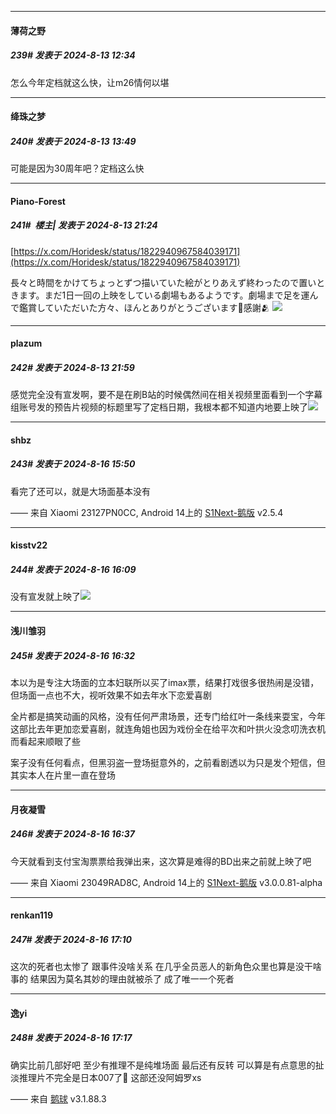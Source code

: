﻿
*****

####  薄荷之野  
##### 239#       发表于 2024-8-13 12:34

怎么今年定档就这么快，让m26情何以堪


*****

####  绛珠之梦  
##### 240#       发表于 2024-8-13 13:49

可能是因为30周年吧？定档这么快


*****

####  Piano-Forest  
##### 241#         楼主| 发表于 2024-8-13 21:24

[https://x.com/Horidesk/status/1822940967584039171](https://x.com/Horidesk/status/1822940967584039171)

長々と時間をかけてちょっとずつ描いていた絵がとりあえず終わったので置いときます。まだ1日一回の上映をしている劇場もあるようです。劇場まで足を運んで鑑賞していただいた方々、ほんとありがとうございます🙏感謝🫂
<img src="https://p.sda1.dev/18/ad928ce391a682d517677b1a0a80bcee/20240813_212414.jpg" referrerpolicy="no-referrer">


*****

####  plazum  
##### 242#       发表于 2024-8-13 21:59

感觉完全没有宣发啊，要不是在刷B站的时候偶然间在相关视频里面看到一个字幕组账号发的预告片视频的标题里写了定档日期，我根本都不知道内地要上映了<img src="https://static.saraba1st.com/image/smiley/face2017/068.png" referrerpolicy="no-referrer">


*****

####  shbz  
##### 243#       发表于 2024-8-16 15:50

看完了还可以，就是大场面基本没有

—— 来自 Xiaomi 23127PN0CC, Android 14上的 [S1Next-鹅版](https://github.com/ykrank/S1-Next/releases) v2.5.4


*****

####  kisstv22  
##### 244#       发表于 2024-8-16 16:09

没有宣发就上映了<img src="https://static.saraba1st.com/image/smiley/face2017/024.png" referrerpolicy="no-referrer">


*****

####  浅川雏羽  
##### 245#       发表于 2024-8-16 16:32

本以为是专注大场面的立本妇联所以买了imax票，结果打戏很多很热闹是没错，但场面一点也不大，视听效果不如去年水下恋爱喜剧

全片都是搞笑动画的风格，没有任何严肃场景，还专门给红叶一条线来耍宝，今年这部比去年更加恋爱喜剧，就连角姐也因为戏份全在给平次和叶拱火没念叨洗衣机而看起来顺眼了些

案子没有任何看点，但黑羽盗一登场挺意外的，之前看剧透以为只是发个短信，但其实本人在片里一直在登场

*****

####  月夜凝雪  
##### 246#       发表于 2024-8-16 16:37

今天就看到支付宝淘票票给我弹出来，这次算是难得的BD出来之前就上映了吧

—— 来自 Xiaomi 23049RAD8C, Android 14上的 [S1Next-鹅版](https://github.com/ykrank/S1-Next/releases) v3.0.0.81-alpha


*****

####  renkan119  
##### 247#       发表于 2024-8-16 17:10

这次的死者也太惨了 跟事件没啥关系 在几乎全员恶人的新角色众里也算是没干啥事的 结果因为莫名其妙的理由就被杀了 成了唯一一个死者


*****

####  逸yi  
##### 248#       发表于 2024-8-16 17:17

确实比前几部好吧 至少有推理不是纯堆场面 最后还有反转 可以算是有点意思的扯淡推理片不完全是日本007了🌿 这部还没阿姆罗xs

—— 来自 [鹅球](https://www.pgyer.com/GcUxKd4w) v3.1.88.3

